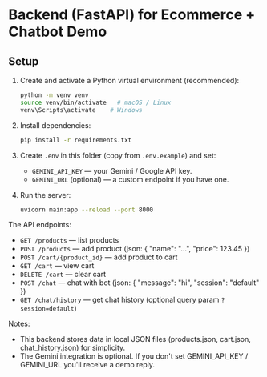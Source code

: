 # Backend (FastAPI) for Ecommerce + Chatbot Demo

## Setup

1. Create and activate a Python virtual environment (recommended):
   ```bash
   python -m venv venv
   source venv/bin/activate   # macOS / Linux
   venv\Scripts\activate    # Windows
   ```

2. Install dependencies:
   ```bash
   pip install -r requirements.txt
   ```

3. Create `.env` in this folder (copy from `.env.example`) and set:
   - `GEMINI_API_KEY` — your Gemini / Google API key.
   - `GEMINI_URL` (optional) — a custom endpoint if you have one.

4. Run the server:
   ```bash
   uvicorn main:app --reload --port 8000
   ```

The API endpoints:
- `GET /products` — list products
- `POST /products` — add product (json: { "name": "...", "price": 123.45 })
- `POST /cart/{product_id}` — add product to cart
- `GET /cart` — view cart
- `DELETE /cart` — clear cart
- `POST /chat` — chat with bot (json: { "message": "hi", "session": "default" })
- `GET /chat/history` — get chat history (optional query param `?session=default`)

Notes:
- This backend stores data in local JSON files (products.json, cart.json, chat_history.json) for simplicity.
- The Gemini integration is optional. If you don't set GEMINI_API_KEY / GEMINI_URL you'll receive a demo reply.
